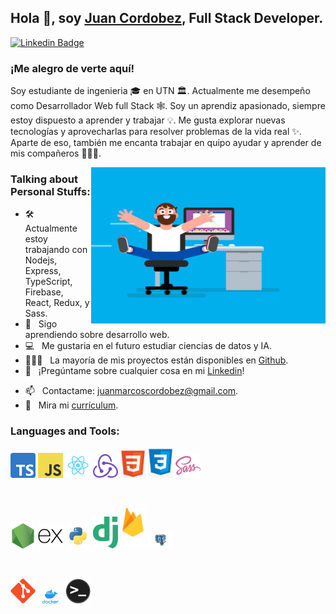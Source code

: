 ## Hola 👋, soy [Juan Cordobez](https://github.com/juancordobez), Full Stack Developer.

[![Linkedin Badge](https://img.shields.io/badge/-LinkedIn-0e76a8?style=flat-square&logo=Linkedin&logoColor=white)](https://www.linkedin.com/in/juan-cordobez/)


 ### ¡Me alegro de verte aquí! <!-- &nbsp; ![]() -->

Soy estudiante de ingenieria 🎓 en UTN 🏛. Actualmente me desempeño como Desarrollador Web full Stack 🕸️. Soy un aprendiz apasionado, siempre estoy dispuesto a aprender y trabajar 💡. Me gusta explorar nuevas tecnologías y aprovecharlas para resolver problemas de la vida real ✨. Aparte de eso, también me encanta trabajar en quipo ayudar y aprender de mis compañeros 👨🏻‍💻.

<img align="right" height="250" width="375" alt="" src="https://github.com/juancordobez/juancordobez/blob/main/images/coder.gif?raw=true" />

### Talking about Personal Stuffs:

- 🛠 &nbsp; Actualmente estoy trabajando con Nodejs, Express, TypeScript,  Firebase, React, Redux, y Sass.
- 🚀 &nbsp; Sigo aprendiendo sobre desarrollo web.
- 💻 &nbsp; Me gustaria en el futuro estudiar ciencias de datos y IA.
- 👨🏻‍💻 &nbsp; La mayoría de mis proyectos están disponibles en [Github](https://github.com/juancordobez).
- 💬 &nbsp; ¡Pregúntame sobre cualquier cosa en mi [Linkedin](https://www.linkedin.com/in/juan-cordobez/)!
<!-- - 👾 &nbsp; Fun fact: Equal is Not Always Equal in Javascript. -->
- 📫 &nbsp; Contactame: juanmarcoscordobez@gmail.com.
- 📝 &nbsp; Mira mi [currículum](https://drive.google.com/file/d/1kX8y4ANNqVRmXbXfbH0ZhmE8BDADO58H/view?usp=sharing).

<!-- ### My Absolute Favorites:

- 💻 &nbsp; I love exploring new tech stack and building cool stuffs.
- 📰 &nbsp; Reading & writing tech blogs whenever possible.
- 🍕 &nbsp; Hackathons, meetups & tech events. -->

### Languages and Tools:


<code><img width="40" src="https://github.com/juancordobez/juancordobez/blob/main/images/tipescript.png?raw=true" alt="tipescript"></code>
<code><img width="40" src="https://github.com/juancordobez/juancordobez/blob/main/images/javascript.png?raw=true" alt="javascript"></code>
<code><img width="40" src="https://github.com/juancordobez/juancordobez/blob/main/images/react.png?raw=true" alt="react"></code>
<code><img width="40" src="https://github.com/juancordobez/juancordobez/blob/main/images/redux.png?raw=true" alt="redux"></code>
<code><img width="40" src="https://github.com/juancordobez/juancordobez/blob/main/images/html5.png?raw=true" alt="html5"></code>
<code><img width="40" src="https://github.com/juancordobez/juancordobez/blob/main/images/css3.png?raw=true" alt="css3"></code>
<code><img width="40" src="https://github.com/juancordobez/juancordobez/blob/main/images/sass.png?raw=true" alt="sass"></code>

<br />

<code><img width="40" src="https://github.com/juancordobez/juancordobez/blob/main/images/nodejs.png?raw=true" alt="nodejs"></code>
<code><img width="40" src="https://github.com/juancordobez/juancordobez/blob/main/images/express-original.svg?raw=true" alt="expressjs"></code>
<code><img width="40" src="https://github.com/juancordobez/juancordobez/blob/main/images/python.png?raw=true" alt="python"></code>
<code><img width="40" src="https://github.com/juancordobez/juancordobez/blob/main/images/django.png?raw=true" alt="django"></code>
<code><img width="40" src="https://github.com/juancordobez/juancordobez/blob/main/images/firebase.png?raw=true" alt="firebase"></code>
<code><img width="40" src="https://github.com/juancordobez/juancordobez/blob/main/images/postgreSQL.png?raw=true" alt="postgreSQL"></code>

<br />

<code><img width="40" src="https://github.com/juancordobez/juancordobez/blob/main/images/git-original.svg?raw=true" alt="git"></code>
<code><img width="40" src="https://github.com/juancordobez/juancordobez/blob/main/images/docker.png?raw=true" alt="docker"></code>
<code><img width="40" src="https://github.com/juancordobez/juancordobez/blob/main/images//terminal.png?raw=true" alt="terminal"></code>








<!-- - 👋 Hi, I’m @juancordobez
- 👀 I’m interested in ...
- 🌱 I’m currently learning ...
- 💞️ I’m looking to collaborate on ...
- 📫 How to reach me ... -->

<!---
juancordobez/juancordobez is a ✨ special ✨ repository because its `README.md` (this file) appears on your GitHub profile.
You can click the Preview link to take a look at your changes.
--->
